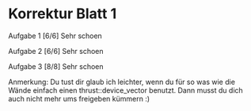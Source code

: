 Korrektur Blatt 1
=================

Aufgabe 1 [6/6]
    Sehr schoen

Aufgabe 2 [6/6]
    Sehr schoen

Aufgabe 3 [8/8]
    Sehr schoen

Anmerkung:
    Du tust dir glaub ich leichter, wenn du für so was wie die Wände einfach einen thrust::device_vector benutzt.
    Dann musst du dich auch nicht mehr ums freigeben kümmern :)
